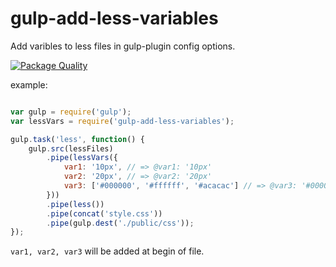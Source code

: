 # gulp-add-less-variables

Add varibles to less files in gulp-plugin config options.

[![Package Quality](http://npm.packagequality.com/badge/gulp-add-less-variables.png)](http://packagequality.com/#?package=gulp-add-less-variables)


example:

```JavaScript

var gulp = require('gulp');
var lessVars = require('gulp-add-less-variables');

gulp.task('less', function() {
    gulp.src(lessFiles)
        .pipe(lessVars({
            var1: '10px', // => @var1: '10px'
            var2: '20px', // => @var2: '20px'
            var3: ['#000000', '#ffffff', '#acacac'] // => @var3: '#000000, #ffffff, #acacac'
        }))
        .pipe(less())
        .pipe(concat('style.css'))
        .pipe(gulp.dest('./public/css'));
});

```

`var1, var2, var3` will be added at begin of file.
